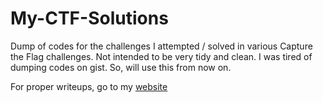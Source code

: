 # My-CTF-Solutions
Dump of codes for the challenges I attempted / solved in various Capture the Flag challenges. Not intended to be very tidy and clean. I was tired of dumping codes on gist. So, will use this from now on.

For proper writeups, go to my [website](https://aadityapurani.com) 
